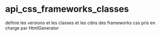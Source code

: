 # api_css_frameworks_classes
definie les versions et les classes et les cdns des frameworks css pris en charge par HtmlGenerator
